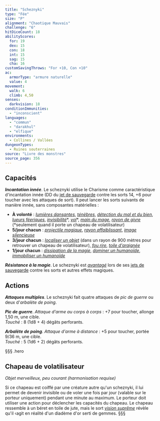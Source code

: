 ```yaml
---
title: "Scheznyki"
type: "Fée"
size: "P"
alignment: "Chaotique Mauvais"
challenge: "6"
hitDiceCount: 18
abilityScores:
  for: 19
  dex: 15
  con: 18
  int: 15
  sag: 15
  cha: 16
customSavingThrows: "For +10, Con +10"
ac:
  armorType: "armure naturelle"
  value: 4
movement:
  walk: 6
  climb: 4,50
senses:
  darkvision: 18
conditionImmunities:
  - "inconscient"
languages:
  - "commun"
  - "darakhul"
  - "elfique"
environments:
  - Collines / Vallées
dungeonTypes:
  - Ruines souterraines
source: "Livre des monstres"
source_page: 356
---
```

## Capacités
_**Incantation innée**_. Le scheznyki utilise le Charisme comme caractéristique d'incantation innée (DD du [jet de sauvegarde](/utiliser-les-caracteristiques/#jets-de-sauvegarde) contre les sorts 14, +6 pour toucher avec les attaques de sort). Il peut lancer les sorts suivants de manière innée, sans composantes matérielles :
* **À volonté** : [_lumières dansantes_](/grimoire/lumieres-dansantes/), [_ténèbres_](/grimoire/tenebres/), [_détection du mal et du bien_](/grimoire/detection-du-mal-et-du-bien/), [_lueurs féeriques_](/grimoire/lueurs-feeriques/), [_invisibilité_](/grimoire/invisibilite/)\*, [_vol_](/grimoire/vol/)\*, [_main du mage_](/grimoire/main-du-mage/), [_rayon de givre_](/grimoire/rayon-de-givre/) (\*seulement quand il porte un chapeau de volatilisateur)
* **5/jour chacun** : [_projectile magique_](/grimoire/projectile-magique/), [_rayon affaiblissant_](/grimoire/rayon-affaiblissant/), [_image silencieuse_](/grimoire/image-silencieuse/)
* **3/jour chacun** : [_localiser un objet_](/grimoire/localiser-un-objet/) (dans un rayon de 900 mètres pour retrouver un chapeau de volatilisateur), [_fou rire_](/grimoire/fou-rire/), [_toile d'araignée_](/grimoire/toile-d-araignee/)
* **1/jour chacun** : [_dissipation de la magie_](/grimoire/dissipation-de-la-magie/), [_dominer un humanoïde_](/grimoire/dominer-un-humanoide/), [_immobiliser un humanoïde_](/grimoire/immobiliser-un-humanoide/)

_**Résistance à la magie**_. Le scheznyki est [_avantagé_](/utiliser-les-caracteristiques/#avantage-et-desavantage) lors de ses [jets de sauvegarde](/utiliser-les-caracteristiques/#jets-de-sauvegarde) contre les sorts et autres effets magiques.

## Actions
_**Attaques multiples**_. Le scheznyki fait quatre attaques de _pic de guerre_ ou deux d'_arbalète de poing_.

_**Pic de guerre**_. _Attaque d'arme au corps à corps_ : +7 pour toucher, allonge 1,50 m, une cible.  
_Touché_ : 8 (1d8 + 4) dégâts perforants.

_**Arbalète de poing**_. _Attaque d'arme à distance_ : +5 pour toucher, portée 9/36 m, une cible.  
_Touché_ : 5 (1d6 + 2) dégâts perforants.

§§§ .hero
## Chapeau de volatilisateur
_Objet merveilleux, peu courant (harmonisation requise)_

Si ce chapeau est coiffé par une créature autre qu'un scheznyki, il lui permet de devenir invisible ou de voler une fois par jour (valable sur le porteur uniquement) pendant une minute au maximum. Le porteur doit utiliser une action pour déclencher les capacités du chapeau. Le chapeau ressemble à un béret en toile de jute, mais le sort [_vision suprême_](/grimoire/vision-supreme/) révèle qu'il ‹agit en réalité d'un diadème d'or serti de gemmes.
§§§
